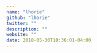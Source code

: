 ```yaml
---
name: "lhorie"
github: "lhorie"
twitter: ""
description: ""
website: ""
date: 2018-05-30T10:36:01-04:00
---
```

